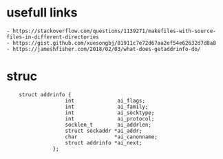 # usefull links
	- https://stackoverflow.com/questions/1139271/makefiles-with-source-files-in-different-directories
	- https://gist.github.com/xuesongbj/81911c7e72d67aa2ef54e62632d7d8a8
	- https://jameshfisher.com/2018/02/03/what-does-getaddrinfo-do/


# struc
```
	struct addrinfo {
	               int              ai_flags;
	               int              ai_family;
	               int              ai_socktype;
	               int              ai_protocol;
	               socklen_t        ai_addrlen;
	               struct sockaddr *ai_addr;
	               char            *ai_canonname;
	               struct addrinfo *ai_next;
	           };

	
```